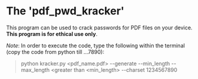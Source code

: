 # The 'pdf_pwd_kracker'

This program can be used to crack passwords for PDF files on your device. **This program is for ethical use only**.

*Note*: In order to execute the code, type the following within the terminal (copy the code from python till ...7890): 

> python kracker.py <pdf_name.pdf> --generate --min_length <integer> --max_length <greater than <min_length> --charset 1234567890

